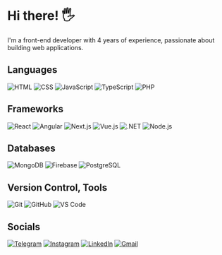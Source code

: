 # Hi there! 🖐️

I'm a front-end developer with 4 years of experience, passionate about building web applications.

## Languages
![HTML](https://img.shields.io/badge/HTML-03449F.svg?logo=HTML5&style=for-the-badge&logoColor=E9D54D)
![CSS](https://img.shields.io/badge/CSS-03449F.svg?logo=CSS3&style=for-the-badge&logoColor=white)
![JavaScript](https://img.shields.io/badge/JavaScript-03449F.svg?logo=JavaScript&style=for-the-badge&logoColor=E9D54D)
![TypeScript](https://img.shields.io/badge/TypeScript-03449F.svg?logo=TypeScript&style=for-the-badge&logoColor=007ACC)
![PHP](https://img.shields.io/badge/PHP-03449F.svg?logo=PHP&style=for-the-badge&logoColor=ccc)

## Frameworks
![React](https://img.shields.io/badge/React-03449F.svg?logo=React&style=for-the-badge&logoColor=F8C52C)
![Angular](https://img.shields.io/badge/Angular-03449F.svg?logo=Angular&style=for-the-badge&logoColor=white)
![Next.js](https://img.shields.io/badge/Next.js-03449F.svg?logo=Next.js&style=for-the-badge&logoColor=black)
![Vue.js](https://img.shields.io/badge/Vue.js-03449F.svg?logo=vue.js&style=for-the-badge&logoColor=green)
![.NET](https://img.shields.io/badge/.NET-03449F.svg?logo=.net&style=for-the-badge&logoColor=E5D3FF)
![Node.js](https://img.shields.io/badge/Node.js-03449F.svg?logo=Node.js&style=for-the-badge&logoColor=white)


## Databases
![MongoDB](https://img.shields.io/badge/MongoDB-03449F.svg?logo=mongodb&style=for-the-badge&logoColor=white)
![Firebase](https://img.shields.io/badge/Firebase-03449F.svg?logo=firebase&style=for-the-badge)
![PostgreSQL](https://img.shields.io/badge/PostgreSQL-03449F.svg?logo=postgresql&style=for-the-badge&logoColor=white)

## Version Control, Tools
![Git](https://img.shields.io/badge/Git-03449F.svg?logo=git&style=for-the-badge&logoColor=white)
![GitHub](https://img.shields.io/badge/GitHub-03449F.svg?logo=github&style=for-the-badge&logoColor=white)
![VS Code](https://img.shields.io/badge/VS_Code-03449F.svg?logo=visual-studio-code&style=for-the-badge&logoColor=007ACC)

## Socials
[![Telegram](https://img.shields.io/badge/-Telegram-03449F?style=for-the-badge&logo=telegram&logoColor=27A0D9)](https://t.me/mnosov622)
[![Instagram](https://img.shields.io/badge/-Instagram-03449F?style=for-the-badge&logo=instagram&logoColor=B4068E)](https://www.instagram.com/max_n87)
[![LinkedIn](https://img.shields.io/badge/-LinkedIn-03449F?style=for-the-badge&logo=linkedin&logoColor=007BB6)](https://www.linkedin.com/in/maxim-nosov-828894220/)
[![Gmail](https://img.shields.io/badge/Gmail-03449F.svg?logo=Gmail&style=for-the-badge&logoColor=white)](mailto:mnosov622@gmail.com)
